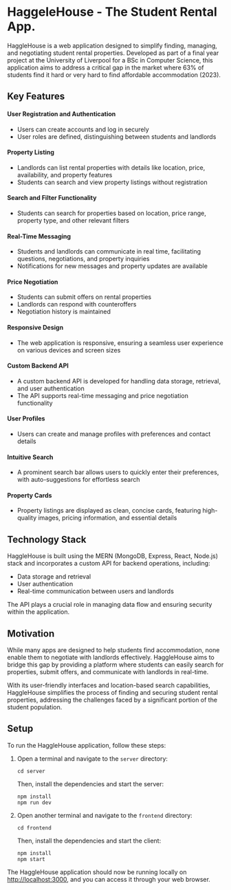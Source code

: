 # HaggeleHouse - The Student Rental App.

HaggleHouse is a web application designed to simplify finding, managing, and negotiating student rental properties. Developed as part of a final year project at the University of Liverpool for a BSc in Computer Science, this application aims to address a critical gap in the market where 63% of students find it hard or very hard to find affordable accommodation (2023).

## Key Features

#### User Registration and Authentication
- Users can create accounts and log in securely
- User roles are defined, distinguishing between students and landlords

#### Property Listing
- Landlords can list rental properties with details like location, price, availability, and property features
- Students can search and view property listings without registration

#### Search and Filter Functionality
- Students can search for properties based on location, price range, property type, and other relevant filters

#### Real-Time Messaging
- Students and landlords can communicate in real time, facilitating questions, negotiations, and property inquiries
- Notifications for new messages and property updates are available

#### Price Negotiation
- Students can submit offers on rental properties
- Landlords can respond with counteroffers
- Negotiation history is maintained

#### Responsive Design
- The web application is responsive, ensuring a seamless user experience on various devices and screen sizes

#### Custom Backend API
- A custom backend API is developed for handling data storage, retrieval, and user authentication
- The API supports real-time messaging and price negotiation functionality

#### User Profiles
- Users can create and manage profiles with preferences and contact details

#### Intuitive Search
- A prominent search bar allows users to quickly enter their preferences, with auto-suggestions for effortless search

#### Property Cards
- Property listings are displayed as clean, concise cards, featuring high-quality images, pricing information, and essential details

## Technology Stack

HaggleHouse is built using the MERN (MongoDB, Express, React, Node.js) stack and incorporates a custom API for backend operations, including:

- Data storage and retrieval
- User authentication
- Real-time communication between users and landlords

The API plays a crucial role in managing data flow and ensuring security within the application.

## Motivation

While many apps are designed to help students find accommodation, none enable them to negotiate with landlords effectively. HaggleHouse aims to bridge this gap by providing a platform where students can easily search for properties, submit offers, and communicate with landlords in real-time.

With its user-friendly interfaces and location-based search capabilities, HaggleHouse simplifies the process of finding and securing student rental properties, addressing the challenges faced by a significant portion of the student population.

## Setup

To run the HaggleHouse application, follow these steps:

1. Open a terminal and navigate to the `server` directory:
   ```
   cd server
   ```
   Then, install the dependencies and start the server:
   ```
   npm install
   npm run dev
   ```

2. Open another terminal and navigate to the `frontend` directory:
   ```
   cd frontend
   ```
   Then, install the dependencies and start the client:
   ```
   npm install
   npm start
   ```

The HaggleHouse application should now be running locally on [http://localhost:3000](http://localhost:3000), and you can access it through your web browser.

